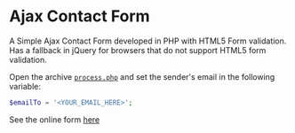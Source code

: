 Ajax Contact Form
=======================

A Simple Ajax Contact Form developed in PHP with HTML5 Form validation. Has a fallback in jQuery for browsers that do not support HTML5 form validation.

Open the archive [`process.php`](process.php) and set the sender's email in the following variable:
```php
$emailTo = '<YOUR_EMAIL_HERE>';
```

See the online form [here](http://www.pinceladasdaweb.com.br/blog/uploads/ajax-contact-form/)